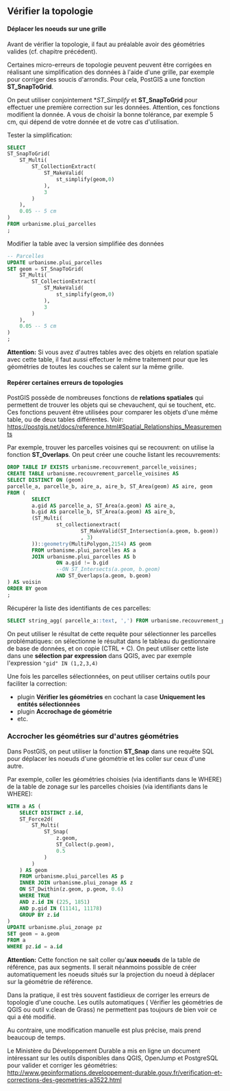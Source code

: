 ## Vérifier la topologie

#### Déplacer les noeuds sur une grille

Avant de vérifier la topologie, il faut au préalable avoir des géométries valides (cf. chapitre précédent).

Certaines micro-erreurs de topologie peuvent peuvent être corrigées en réalisant une simplification des données à l'aide d'une grille, par exemple pour corriger des soucis d'arrondis. Pour cela, PostGIS a une fonction **ST_SnapToGrid**.

On peut utiliser conjointement **ST_Simplify* et **ST_SnapToGrid** pour effectuer une première correction sur les données. Attention, ces fonctions modifient la donnée. A vous de choisir la bonne tolérance, par exemple 5 cm, qui dépend de votre donnée et de votre cas d'utilisation.

Tester la simplification:

```sql
SELECT
ST_SnapToGrid(
    ST_Multi(
        ST_CollectionExtract(
            ST_MakeValid(
                st_simplify(geom,0)
            ),
            3
        )
    ),
    0.05 -- 5 cm
)
FROM urbanisme.plui_parcelles
;
```

Modifier la table avec la version simplifiée des données

```sql
-- Parcelles
UPDATE urbanisme.plui_parcelles
SET geom = ST_SnapToGrid(
    ST_Multi(
        ST_CollectionExtract(
            ST_MakeValid(
                st_simplify(geom,0)
            ),
            3
        )
    ),
    0.05 -- 5 cm
)
;
```

**Attention:** Si vous avez d'autres tables avec des objets en relation spatiale avec cette table, il faut aussi effectuer le même traitement pour que les géométries de toutes les couches se calent sur la même grille.


#### Repérer certaines erreurs de topologies

PostGIS possède de nombreuses fonctions de **relations spatiales** qui permettent de trouver les objets qui se chevauchent, qui se touchent, etc. Ces fonctions peuvent être utilisées pour comparer les objets d'une même table, ou de deux tables différentes. Voir: https://postgis.net/docs/reference.html#Spatial_Relationships_Measurements

Par exemple, trouver les parcelles voisines qui se recouvrent: on utilise la fonction **ST_Overlaps**. On peut créer une couche listant les recouvrements:


```sql
DROP TABLE IF EXISTS urbanisme.recouvrement_parcelle_voisines;
CREATE TABLE urbanisme.recouvrement_parcelle_voisines AS
SELECT DISTINCT ON (geom)
parcelle_a, parcelle_b, aire_a, aire_b, ST_Area(geom) AS aire, geom
FROM (
        SELECT
        a.gid AS parcelle_a, ST_Area(a.geom) AS aire_a,
        b.gid AS parcelle_b, ST_Area(a.geom) AS aire_b,
        (ST_Multi(
                st_collectionextract(
                        ST_MakeValid(ST_Intersection(a.geom, b.geom))
                        , 3)
        ))::geometry(MultiPolygon,2154) AS geom
        FROM urbanisme.plui_parcelles AS a
        JOIN urbanisme.plui_parcelles AS b
                ON a.gid != b.gid
                --ON ST_Intersects(a.geom, b.geom)
                AND ST_Overlaps(a.geom, b.geom)
) AS voisin
ORDER BY geom
;

```

Récupérer la liste des identifiants de ces parcelles:

```sql
SELECT string_agg( parcelle_a::text, ',') FROM urbanisme.recouvrement_parcelle_voisines;
```

On peut utiliser le résultat de cette requête pour sélectionner les parcelles problématiques: on sélectionne le résultat dans le tableau du gestionnaire de base de données, et on copie (CTRL + C). On peut utiliser cette liste dans une **sélection par expression** dans QGIS, avec par exemple l'expression ```"gid" IN (1,2,3,4)```

Une fois les parcelles sélectionnées, on peut utiliser certains outils pour faciliter la correction:

* plugin **Vérifier les géométries** en cochant la case **Uniquement les entités sélectionnées**
* plugin **Accrochage de géométrie**
* etc.


### Accrocher les géométries sur d'autres géométries

Dans PostGIS, on peut utiliser la fonction **ST_Snap** dans une requête SQL pour déplacer les noeuds d'une géométrie et les coller sur ceux d'une autre.

Par exemple, coller les géométries choisies (via identifiants dans le WHERE) de la table de zonage sur les parcelles choisies (via identifiants dans le WHERE):

```sql
WITH a AS (
    SELECT DISTINCT z.id,
    ST_Force2d(
        ST_Multi(
            ST_Snap(
                z.geom,
                ST_Collect(p.geom),
                0.5
            )
        )
    ) AS geom
    FROM urbanisme.plui_parcelles AS p
    INNER JOIN urbanisme.plui_zonage AS z
    ON ST_Dwithin(z.geom, p.geom, 0.6)
    WHERE TRUE
    AND z.id IN (225, 1851)
    AND p.gid IN (11141, 11178)
    GROUP BY z.id
)
UPDATE urbanisme.plui_zonage pz
SET geom = a.geom
FROM a
WHERE pz.id = a.id
```

**Attention:** Cette fonction ne sait coller qu'**aux noeuds** de la table de référence, pas aux segments. Il serait néanmoins possible de créer automatiquement les noeuds situés sur la projection du noeud à déplacer sur la géométrie de référence.

Dans la pratique, il est très souvent fastidieux de corriger les erreurs de topologie d'une couche. Les outils automatiques ( Vérifier les géométries de QGIS ou outil v.clean de Grass) ne permettent pas toujours de bien voir ce qui a été modifié.

Au contraire, une modification manuelle est plus précise, mais prend beaucoup de temps.

Le Ministère du Développement Durable a mis en ligne un document intéressant sur les outils disponibles dans QGIS, OpenJump et PostgreSQL pour valider et corriger les géométries: http://www.geoinformations.developpement-durable.gouv.fr/verification-et-corrections-des-geometries-a3522.html
